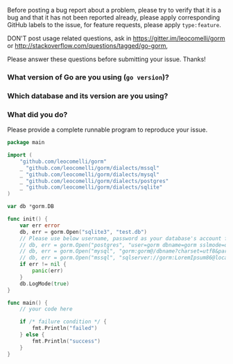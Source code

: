 Before posting a bug report about a problem, please try to verify that it is a bug and that it has not been reported already, please apply corresponding GitHub labels to the issue, for feature requests, please apply `type:feature`.

DON'T post usage related questions, ask in https://gitter.im/leocomelli/gorm or http://stackoverflow.com/questions/tagged/go-gorm,

Please answer these questions before submitting your issue. Thanks!



### What version of Go are you using (`go version`)?


### Which database and its version are you using?


### What did you do?

Please provide a complete runnable program to reproduce your issue.

```go
package main

import (
	"github.com/leocomelli/gorm"
	_ "github.com/leocomelli/gorm/dialects/mssql"
	_ "github.com/leocomelli/gorm/dialects/mysql"
	_ "github.com/leocomelli/gorm/dialects/postgres"
	_ "github.com/leocomelli/gorm/dialects/sqlite"
)

var db *gorm.DB

func init() {
	var err error
	db, err = gorm.Open("sqlite3", "test.db")
	// Please use below username, password as your database's account for the script.
	// db, err = gorm.Open("postgres", "user=gorm dbname=gorm sslmode=disable")
	// db, err = gorm.Open("mysql", "gorm:gorm@/dbname?charset=utf8&parseTime=True")
	// db, err = gorm.Open("mssql", "sqlserver://gorm:LoremIpsum86@localhost:1433?database=gorm")
	if err != nil {
		panic(err)
	}
	db.LogMode(true)
}

func main() {
	// your code here

	if /* failure condition */ {
		fmt.Println("failed")
	} else {
		fmt.Println("success")
	}
}
```

